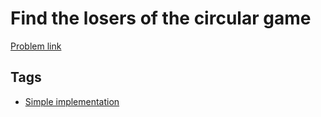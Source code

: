 # Find the losers of the circular game

[Problem link](https://leetcode.com/problems/find-the-losers-of-the-circular-game/)

## Tags

* [Simple implementation](/README.md#Simple_implementation)
